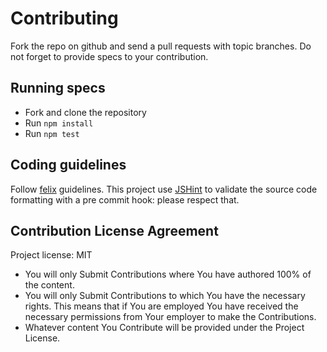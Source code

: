 Contributing
============

Fork the repo on github and send a pull requests with topic branches.
Do not forget to provide specs to your contribution.


Running specs
-------------

* Fork and clone the repository
* Run `npm install`
* Run `npm test`


Coding guidelines
----------------

Follow [felix](http://nodeguide.com/style.html) guidelines.
This project use [JSHint](http://www.jshint.com/) to validate the
source code formatting with a pre commit hook: please respect that.


Contribution License Agreement
----------------

Project license: MIT

* You will only Submit Contributions where You have authored 100% of
  the content.
* You will only Submit Contributions to which You have the necessary
  rights. This means that if You are employed You have received the
  necessary permissions from Your employer to make the Contributions.
* Whatever content You Contribute will be provided under the Project
  License.
